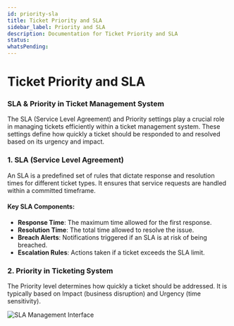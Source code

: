 ```yaml
---
id: priority-sla
title: Ticket Priority and SLA
sidebar_label: Priority and SLA
description: Documentation for Ticket Priority and SLA
status: 
whatsPending: 
---
```


# Ticket Priority and SLA

### SLA & Priority in Ticket Management System

The SLA (Service Level Agreement) and Priority settings play a crucial role in managing tickets efficiently within a ticket management system. These settings define how quickly a ticket should be responded to and resolved based on its urgency and impact.

### 1. SLA (Service Level Agreement)

An SLA is a predefined set of rules that dictate response and resolution times for different ticket types. It ensures that service requests are handled within a committed timeframe.

#### Key SLA Components:

- **Response Time**: The maximum time allowed for the first response.
- **Resolution Time**: The total time allowed to resolve the issue.
- **Breach Alerts**: Notifications triggered if an SLA is at risk of being breached.
- **Escalation Rules**: Actions taken if a ticket exceeds the SLA limit.

### 2. Priority in Ticketing System

The Priority level determines how quickly a ticket should be addressed. It is typically based on Impact (business disruption) and Urgency (time sensitivity).

![SLA Management Interface](/img/Helpdesk/SLA.jpg)

